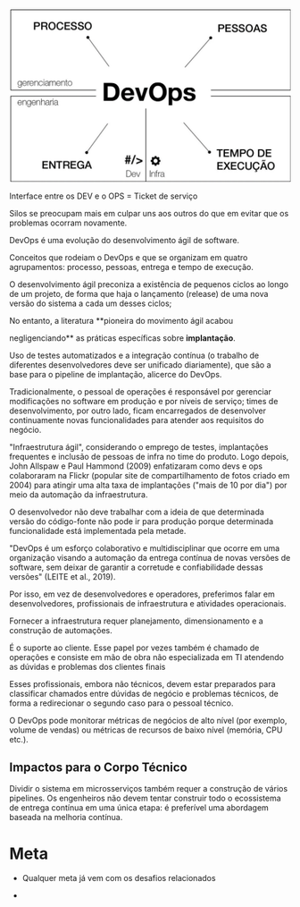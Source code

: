 ![](img/devops-ppt.png)

Interface entre os DEV e o OPS = Ticket de serviço  

Silos se preocupam mais em culpar uns aos outros do que em evitar que os problemas ocorram novamente.

  

DevOps é uma evolução do desenvolvimento ágil de software.

  

Conceitos que rodeiam o DevOps e que se organizam em quatro agrupamentos: processo, pessoas, entrega e tempo de execução.

  

O desenvolvimento ágil preconiza a existência de pequenos ciclos ao longo de um projeto, de forma que haja o lançamento (release) de uma nova versão do sistema a cada um desses ciclos;

  

No entanto, a literatura **pioneira do movimento ágil acabou

negligenciando** as práticas específicas sobre **implantação**.

  
  

Uso de testes automatizados e a integração contínua (o trabalho de diferentes desenvolvedores deve ser unificado diariamente), que são a base para o pipeline de implantação, alicerce do DevOps.

  

Tradicionalmente, o pessoal de operações é responsável por gerenciar modificações no software em produção e por níveis de serviço; times de desenvolvimento, por outro lado, ficam encarregados de desenvolver continuamente novas funcionalidades para atender aos requisitos do negócio.

  

"Infraestrutura ágil", considerando o emprego de testes, implantações frequentes e inclusão de pessoas de infra no time do produto. Logo depois, John Allspaw e Paul Hammond (2009) enfatizaram como devs e ops colaboraram na Flickr (popular site de compartilhamento de fotos criado em 2004) para atingir uma alta taxa de implantações ("mais de 10 por dia") por meio da automação da infraestrutura.

  

O desenvolvedor não deve trabalhar com a ideia de que determinada versão do código-fonte não pode ir para produção porque determinada funcionalidade está implementada pela metade.

  
  

"DevOps é um esforço colaborativo e multidisciplinar que ocorre em uma organização visando a automação da entrega contínua de novas versões de software, sem deixar de garantir a corretude e confiabilidade dessas versões" (LEITE et al., 2019).

  

Por isso, em vez de desenvolvedores e operadores, preferimos falar em desenvolvedores, profissionais de infraestrutura e atividades operacionais.

  

Fornecer a infraestrutura requer planejamento, dimensionamento e a construção de automações.

  

É o suporte ao cliente. Esse papel por vezes também é chamado de operações e consiste em mão de obra não especializada em TI atendendo as dúvidas e problemas dos clientes finais

  

Esses profissionais, embora não técnicos, devem estar preparados para classificar chamados entre dúvidas de negócio e problemas técnicos, de forma a redirecionar o segundo caso para o pessoal técnico.

  

O DevOps pode monitorar métricas de negócios de alto nível (por exemplo, volume de vendas) ou métricas de recursos de baixo nível (memória, CPU etc.).

  

## Impactos para o Corpo Técnico

  

Dividir o sistema em microsserviços também requer a construção de vários pipelines. Os engenheiros não devem tentar construir todo o ecossistema de entrega contínua em uma única etapa: é preferível uma abordagem baseada na melhoria contínua.

  
  
  

# Meta

- Qualquer meta já vem com os desafios relacionados

-
